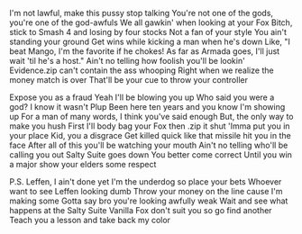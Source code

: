 I'm not lawful, make this pussy stop talking
You're not one of the gods, you're one of the god-awfuls
We all gawkin' when looking at your Fox
Bitch, stick to Smash 4 and losing by four stocks
Not a fan of your style
You ain't standing your ground
Get wins while kicking a man when he's down
Like, "I beat Mango, I'm the favorite if he chokes!
As far as Armada goes, I'll just wait 'til he's a host."
Ain't no telling how foolish you'll be lookin'
Evidence.zip can't contain the ass whooping
Right when we realize the money match is over
That'll be your cue to throw your controller

Expose you as a fraud
Yeah I'll be blowing you up
Who said you were a god?
I know it wasn't Plup
Been here ten years and you know I'm showing up
For a man of many words, I think you've said enough
But, the only way to make you hush
First I'll body bag your Fox then .zip it shut
'Imma put you in your place
Kid, you a disgrace
Get killed quick like that missile hit you in the face
After all of this you'll be watching your mouth
Ain't no telling who'll be calling you out
Salty Suite goes down
You better come correct
Until you win a major show your elders some respect

P.S. Leffen, I ain't done yet
I'm the underdog so place your bets
Whoever want to see Leffen looking dumb
Throw your money on the line cause I'm making some
Gotta say bro you're looking awfully weak
Wait and see what happens at the Salty Suite
Vanilla Fox don't suit you so go find another
Teach you a lesson and take back my color